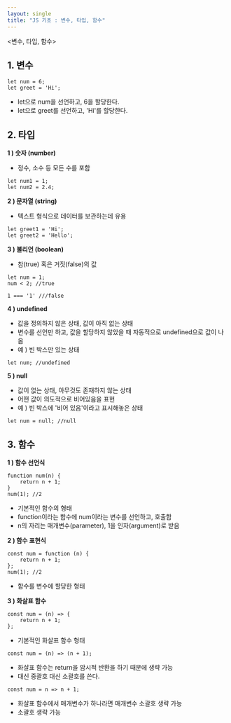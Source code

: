 ```yaml
---
layout: single
title: "JS 기초 : 변수, 타입, 함수"
---
```


<변수, 타입, 함수>


## 1. 변수

```
let num = 6;
let greet = 'Hi';
```

- let으로 num을 선언하고, 6을 할당한다.
- let으로 greet를 선언하고, 'Hi'를 할당한다.   

## 2. 타입

**1 ) 숫자 (number)**

- 정수, 소수 등 모든 수를 포함

```
let num1 = 1;
let num2 = 2.4;
```

**2 ) 문자열 (string)**

- 텍스트 형식으로 데이터를 보관하는데 유용

```
let greet1 = 'Hi';
let greet2 = 'Hello';
```

**3 ) 불리언 (boolean)**

- 참(true) 혹은 거짓(false)의 값

```
let num = 1;
num < 2; //true
```
```
1 === '1' ///false
```

**4 ) undefined**

- 값을 정의하지 않은 상태, 값이 아직 없는 상태
- 변수를 선언만 하고, 값을 할당하지 않았을 때 자동적으로 undefined으로 값이 나옴
- 예 ) 빈 박스만 있는 상태

```
let num; //undefined
```

**5 ) null**

- 값이 없는 상태, 아무것도 존재하지 않는 상태
- 어떤 값이 의도적으로 비어있음을 표현
- 예 ) 빈 박스에 '비어 있음'이라고 표시해놓은 상태

```
let num = null; //null
```

## 3. 함수

**1 ) 함수 선언식**

```
function num(n) {
    return n + 1;
}
num(1); //2
```

- 기본적인 함수의 형태
- function이라는 함수에 num이라는 변수를 선언하고, 호출함
- n의 자리는 매개변수(parameter), 1을 인자(argument)로 받음

**2 ) 함수 표현식**

```
const num = function (n) {
    return n + 1;
};
num(1); //2
```

- 함수를 변수에 할당한 형태

**3 ) 화살표 함수**

```
const num = (n) => {
    return n + 1;
};
```

- 기본적인 화살표 함수 형태

```
const num = (n) => (n + 1);
```

- 화살표 함수는 return을 암시적 반환을 하기 때문에 생략 가능
- 대신 중괄호 대신 소괄호를 쓴다.

```
const num = n => n + 1;
```

- 화살표 함수에서 매개변수가 하나라면 매개변수 소괄호 생략 가능
- 소괄호 생략 가능

